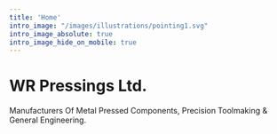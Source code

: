 ```yaml
---
title: 'Home'
intro_image: "/images/illustrations/pointing1.svg"
intro_image_absolute: true
intro_image_hide_on_mobile: true
---
```


# WR Pressings Ltd.

Manufacturers Of Metal Pressed Components, Precision Toolmaking & General Engineering.